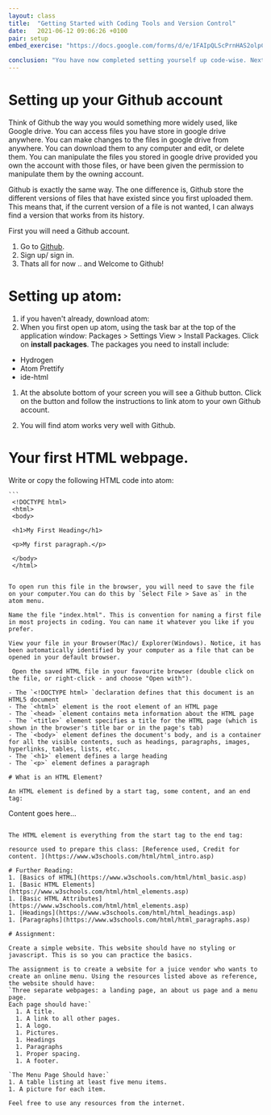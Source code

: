 ```yaml
---
layout: class
title:  "Getting Started with Coding Tools and Version Control"
date:   2021-06-12 09:06:26 +0100
pair: setup
embed_exercise: "https://docs.google.com/forms/d/e/1FAIpQLScPrnHAS2olpCKCV97JkjEnrQr1T_D8KbFoqpjMi9oYIBLGWQ/viewform?usp=sf_link"

conclusion: "You have now completed setting yourself up code-wise. Next we will look at using atoms tools to write your first bit of code."
---
```



# Setting up your Github account

Think of Github the way you would something more widely used, like Google drive. You can access files you have store in google drive anywhere. You can make changes to the files in google drive from anywhere. You can download them to any computer and edit, or delete them. You can manipulate the files you stored in google drive provided you own the account with those files, or have been given the permission to manipulate them by the owning account.

Github is exactly the same way. The one difference is, Github store the different versions of files that have existed since you first uploaded them. This means that, if the current version of a file is not wanted, I can always find a version that works from its history.

First you will need a Github account.

1. Go to [Github](https://Github.com/).
1. Sign up/ sign in.
1. Thats all for now .. and Welcome to Github!

# Setting up atom:

1. if you haven't already, download atom:
1. When you first open up atom, using the task bar at the top of the application window: Packages > Settings View > Install Packages. Click on **install packages**. The packages you need to install include:

  - Hydrogen
  - Atom Prettify
  - ide-html

1. At the absolute bottom of your screen you will see a Github button. Click on the button and follow the instructions to link atom to your own Github account.

1. You will find atom works very well with Github.

# Your first HTML webpage.

Write or copy the following HTML code into atom:

    ```
     <!DOCTYPE html>
     <html>
     <body>

     <h1>My First Heading</h1>

     <p>My first paragraph.</p>

     </body>
     </html>
```

To open run this file in the browser, you will need to save the file on your computer.You can do this by `Select File > Save as` in the atom menu.

Name the file "index.html". This is convention for naming a first file in most projects in coding. You can name it whatever you like if you prefer.

View your file in your Browser(Mac)/ Explorer(Windows). Notice, it has been automatically identified by your computer as a file that can be opened in your default browser.

 Open the saved HTML file in your favourite browser (double click on the file, or right-click - and choose "Open with").

- The `<!DOCTYPE html> `declaration defines that this document is an HTML5 document
- The `<html>` element is the root element of an HTML page
- The `<head> `element contains meta information about the HTML page
- The `<title>` element specifies a title for the HTML page (which is shown in the browser's title bar or in the page's tab)
- The `<body>` element defines the document's body, and is a container for all the visible contents, such as headings, paragraphs, images, hyperlinks, tables, lists, etc.
- The `<h1>` element defines a large heading
- The `<p>` element defines a paragraph

# What is an HTML Element?

An HTML element is defined by a start tag, some content, and an end tag:
```
<tagname> Content goes here... </tagname>
```

The HTML element is everything from the start tag to the end tag:

resource used to prepare this class: [Reference used, Credit for content. ](https://www.w3schools.com/html/html_intro.asp)

# Further Reading:
1. [Basics of HTML](https://www.w3schools.com/html/html_basic.asp)
1. [Basic HTML Elements](https://www.w3schools.com/html/html_elements.asp)
1. [Basic HTML Attributes](https://www.w3schools.com/html/html_elements.asp)
1. [Headings](https://www.w3schools.com/html/html_headings.asp)
1. [Paragraphs](https://www.w3schools.com/html/html_paragraphs.asp)

# Assignment:

Create a simple website. This website should have no styling or javascript. This is so you can practice the basics.

The assignment is to create a website for a juice vendor who wants to create an online menu. Using the resources listed above as reference, the website should have:
`Three separate webpages: a landing page, an about us page and a menu page.
Each page should have:`
  1. A title.
  1. A link to all other pages.
  1. A logo.
  1. Pictures.
  1. Headings
  1. Paragraphs
  1. Proper spacing.
  1. A footer.

`The Menu Page Should have:`
1. A table listing at least five menu items.
1. A picture for each item.

Feel free to use any resources from the internet.
